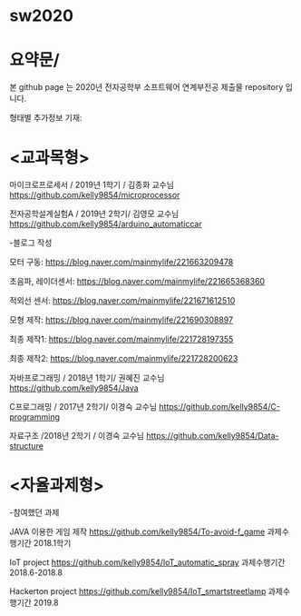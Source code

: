 # sw2020

# 요약문/ 
본 github page 는 2020년 전자공학부 소프트웨어 연계부전공 제출물 repository 입니다.

형태별 추가정보 기재:

# <교과목형>

마이크로프로세서 / 2019년 1학기 / 김종화 교수님 https://github.com/kelly9854/microprocessor

전자공학설계실험A / 2019년 2학기/ 김영모 교수님 https://github.com/kelly9854/arduino_automaticcar

-블로그 작성

모터 구동: https://blog.naver.com/mainmylife/221663209478

초음파, 레이더센서: https://blog.naver.com/mainmylife/221665368360

적외선 센서: https://blog.naver.com/mainmylife/221671612510

모형 제작: https://blog.naver.com/mainmylife/221690308897

최종 제작1: https://blog.naver.com/mainmylife/221728197355

최종 제작2: https://blog.naver.com/mainmylife/221728200623

자바프로그래밍 / 2018년 1학기/ 권혜진 교수님 https://github.com/kelly9854/Java

C프로그래밍 / 2017년 2학기/ 이경숙 교수님 https://github.com/kelly9854/C-programming

자료구조 /2018년 2학기 / 이경숙 교수님 https://github.com/kelly9854/Data-structure

# <자율과제형>
-참여했던 과제

JAVA 이용한 게임 제작 https://github.com/kelly9854/To-avoid-f_game 과제수행기간 2018.1학기

IoT project https://github.com/kelly9854/IoT_automatic_spray 과제수행기간 2018.6-2018.8

Hackerton project https://github.com/kelly9854/IoT_smartstreetlamp 과제수행기간 2019.8
